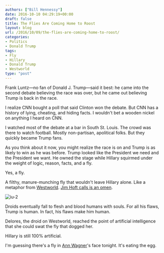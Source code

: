 ```yaml
---
authors: ["Bill Hennessy"]
date: 2016-10-10 04:29:19+00:00
draft: false
title: The Flies Are Coming Home to Roost
layout: blog
url: /2016/10/09/the-flies-are-coming-home-to-roost/
categories:
- Politics
- Donald Trump
tags:
- Fly
- Hillary
- Donald Trump
- Westworld
type: "post"
---
```


Frank Luntz—no fan of Donald J. Trump—said it best: he came into the second debate believing the race was over, but he came out believing Trump is back in the race.

I realize CNN bought a poll that said Clinton won the debate. But CNN has a history of lying, cheating, and hiding facts. I wouldn't bet a wooden nickel on anything I heard on CNN.

I watched most of the debate at a bar in South St. Louis. The crowd was there to watch football. Mostly non-partisan, apolitical folks. But they quickly became Trump fans.

As you think about it now, you might realize the race is on and Trump is as likely to win as he was before. Trump looked like the President we need and the President we want. He owned the stage while Hillary squirmed under the weight of logic, reason, facts, and a fly.

Yes, a fly.

A filthy, manure-munching fly that wouldn't leave Hillary alone. Like a metaphor from [Westworld](https://hiddenremote.com/2016/10/04/westworld-dolores-and-her-fly/). [Jim Hoft calls is an omen](https://www.thegatewaypundit.com/2016/10/fly-lands-hillarys-face-debate/).

![iu-2](https://hennessysview.com/wp-content/uploads/2016/10/iu-2-300x157.jpeg)


Droids eventually fall to flesh and blood humans with souls. For all his flaws, Trump is human. In fact, his flaws make him human.

Delores, the droid on Westworld, reached the point of artificial intelligence that she could swat the fly that dogged her.

Hillary is still 100% artificial.

I'm guessing there's a fly in [Ann Wagner](https://hennessysview.com/2016/10/08/lets-hear-from-the-clintons-victims/)'s face tonight. It's eating the egg.


